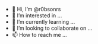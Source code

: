 - 👋 Hi, I’m @r0bsonrs
- 👀 I’m interested in ...
- 🌱 I’m currently learning ...
- 💞️ I’m looking to collaborate on ...
- 📫 How to reach me ...

<!---
r0bsonrs/r0bsonrs is a ✨ special ✨ repository because its `README.md` (this file) appears on your GitHub profile.
You can click the Preview link to take a look at your changes.
--->
